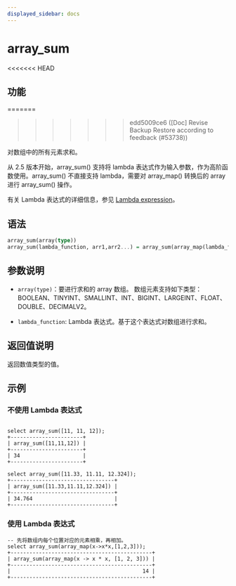 ```yaml
---
displayed_sidebar: docs
---
```


# array_sum

<<<<<<< HEAD
## 功能
=======

>>>>>>> edd5009ce6 ([Doc] Revise Backup Restore according to feedback (#53738))

对数组中的所有元素求和。

从 2.5 版本开始，array_sum() 支持将 lambda 表达式作为输入参数，作为高阶函数使用。array_sum() 不直接支持 lambda，需要对 array_map() 转换后的 array 进行 array_sum() 操作。

有关 Lambda 表达式的详细信息，参见 [Lambda expression](../Lambda_expression.md)。

## 语法

```Haskell
array_sum(array(type))
array_sum(lambda_function, arr1,arr2...) = array_sum(array_map(lambda_function, arr1,arr2...))
```

## 参数说明

- `array(type)`：要进行求和的 array 数组。 数组元素支持如下类型：BOOLEAN、TINYINT、SMALLINT、INT、BIGINT、LARGEINT、FLOAT、DOUBLE、DECIMALV2。

- `lambda_function`: Lambda 表达式。基于这个表达式对数组进行求和。

## 返回值说明

返回数值类型的值。

## 示例

### 不使用 Lambda 表达式

```plain text

select array_sum([11, 11, 12]);
+-----------------------+
| array_sum([11,11,12]) |
+-----------------------+
| 34                    |
+-----------------------+

select array_sum([11.33, 11.11, 12.324]);
+---------------------------------+
| array_sum([11.33,11.11,12.324]) |
+---------------------------------+
| 34.764                          |
+---------------------------------+
```

### 使用 Lambda 表达式

```plain text
-- 先将数组内每个位置对应的元素相乘，再相加。
select array_sum(array_map(x->x*x,[1,2,3]));
+---------------------------------------------+
| array_sum(array_map(x -> x * x, [1, 2, 3])) |
+---------------------------------------------+
|                                          14 |
+---------------------------------------------+
```
